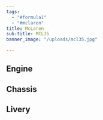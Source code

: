 ```yaml
---
tags:
  - "#formula1"
  - "#mclaren"
title: McLaren
sub-title: MCL35
banner_image: "/uploads/mcl35.jpg"

---
```


## Engine

## Chassis

## Livery
